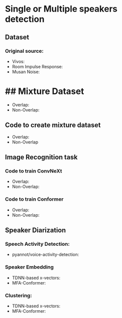# Single or Multiple speakers detection

## Dataset

### Original source:
- Vivos:
- Room Impulse Response:
- Musan Noise:

# ## Mixture Dataset
- Overlap:
- Non-Overlap:

## Code to create mixture dataset
- Overlap:
- Non-Overlap

## Image Recognition task

### Code to train ConvNeXt
- Overlap:
- Non-Overlap:

### Code to train Conformer
- Overlap:
- Non-Overlap:

## Speaker Diarization

### Speech Activity Detection:
- pyannot/voice-activity-detection:

### Speaker Embedding
- TDNN-based x-vectors:
- MFA-Conformer:

### Clustering:
- TDNN-based x-vectors:
- MFA-Conformer:

